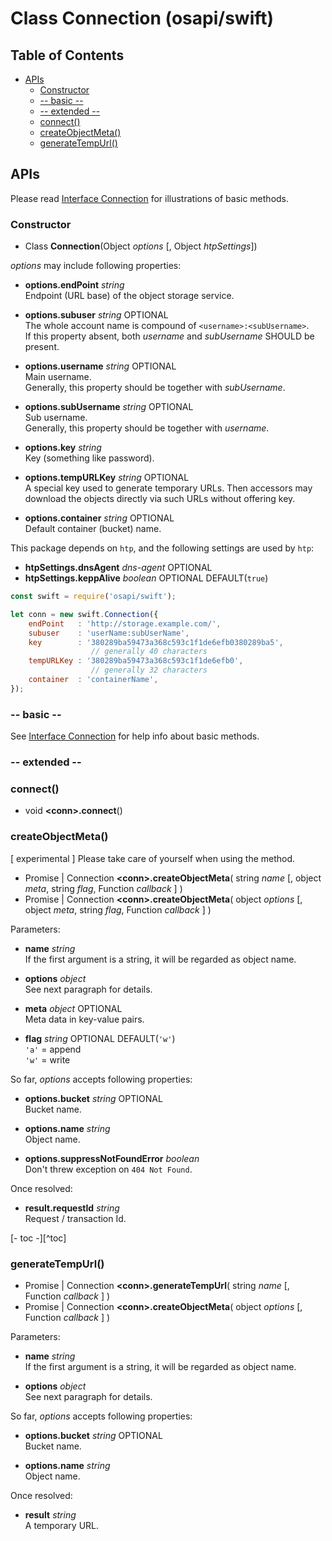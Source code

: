 #	Class Connection (osapi/swift)

##	Table of Contents

* [APIs](#apis)
	* [Constructor](#constructor)
	* [-- basic --](#---basic---)
	* [-- extended --](#---extended---)
	* [connect()](#connect)
	* [createObjectMeta()](#createobjectmeta)
	* [generateTempUrl()](#generatetempurl)

##	APIs

Please read [Interface Connection](../connection.md) for illustrations of basic methods.

###	Constructor

*	Class __Connection__(Object *options* [, Object *htpSettings*])

*options* may include following properties:
*	__options.endPoint__ *string*  
	Endpoint (URL base) of the object storage service.
	
*	__options.subuser__ *string* OPTIONAL  
	The whole account name is compound of `<username>:<subUsername>`.  
	If this property absent, both *username* and *subUsername* SHOULD be present.

*	__options.username__ *string* OPTIONAL  
	Main username.  
	Generally, this property should be together with *subUsername*.

*	__options.subUsername__ *string* OPTIONAL  
	Sub username.  
	Generally, this property should be together with *username*.

*	__options.key__ *string*  
	Key (something like password).

*	__options.tempURLKey__ *string* OPTIONAL  
	A special key used to generate temporary URLs. Then accessors may download the objects directly via such URLs without offering key.

*	__options.container__ *string* OPTIONAL  
	Default container (bucket) name.

This package depends on `htp`, and the following settings are used by `htp`:
*	__htpSettings.dnsAgent__ *dns-agent* OPTIONAL  
*	__htpSettings.keppAlive__ *boolean* OPTIONAL DEFAULT(`true`) 

```javascript
const swift = require('osapi/swift');

let conn = new swift.Connection({
	endPoint   : 'http://storage.example.com/',
	subuser    : 'userName:subUserName',
	key        : '380289ba59473a368c593c1f1de6efb0380289ba5',
	              // generally 40 characters 
	tempURLKey : '380289ba59473a368c593c1f1de6efb0', 
	              // generally 32 characters
	container  : 'containerName',
});
```

### -- basic --

See [Interface Connection](../connection.md) for help info about basic methods.

###	-- extended --

###	connect()

*	void __\<conn\>.connect__()

###	createObjectMeta()

[ experimental ] Please take care of yourself when using the method.

*	Promise | Connection __\<conn\>.createObjectMeta__( string *name* [, object *meta*, string *flag*, Function *callback* ] )
*	Promise | Connection __\<conn\>.createObjectMeta__( object *options* [, object *meta*, string *flag*, Function *callback* ] )

Parameters:
*	__name__ *string*  
	If the first argument is a string, it will be regarded as object name.

*	__options__ *object*  
	See next paragraph for details.

*	__meta__ *object* OPTIONAL  
	Meta data in key-value pairs.

*	__flag__ *string* OPTIONAL DEFAULT(`'w'`)  
	`'a'` = append  
	`'w'` = write

So far, *options* accepts following properties:

*	__options.bucket__ *string* OPTIONAL  
	Bucket name.
	
*	__options.name__ *string*  
	Object name.

*	__options.suppressNotFoundError__ *boolean*  
	Don't threw exception on `404 Not Found`.
	
Once resolved:

*	__result.requestId__ *string*  
	Request / transaction Id.

[- toc -][^toc]

###	generateTempUrl()

*	Promise | Connection __\<conn\>.generateTempUrl__( string *name* [, Function *callback* ] )
*	Promise | Connection __\<conn\>.createObjectMeta__( object *options* [, Function *callback* ] )

Parameters:
*	__name__ *string*  
	If the first argument is a string, it will be regarded as object name.

*	__options__ *object*  
	See next paragraph for details.

So far, *options* accepts following properties:

*	__options.bucket__ *string* OPTIONAL  
	Bucket name.
	
*	__options.name__ *string*  
	Object name.

Once resolved:

*	__result__ *string*  
	A temporary URL.
